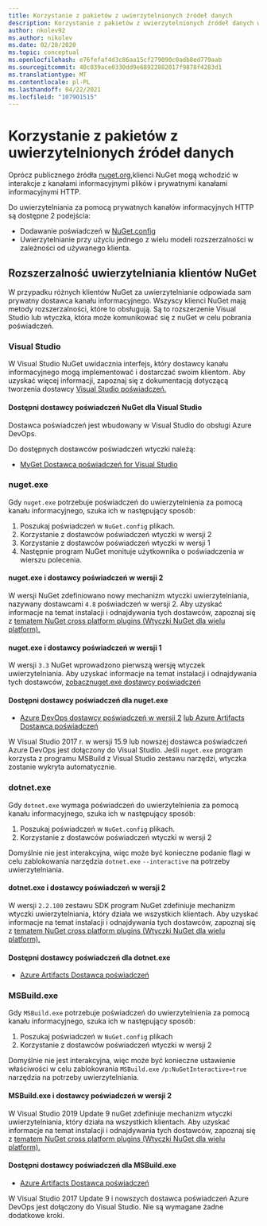 ```yaml
---
title: Korzystanie z pakietów z uwierzytelnionych źródeł danych
description: Korzystanie z pakietów z uwierzytelnionych źródeł danych we wszystkich scenariuszach klienta NuGet
author: nkolev92
ms.author: nikolev
ms.date: 02/28/2020
ms.topic: conceptual
ms.openlocfilehash: e76fefaf4d3c86aa15cf279090c0adb8ed779aab
ms.sourcegitcommit: 40c039ace0330dd9e68922882017f9878f4283d1
ms.translationtype: MT
ms.contentlocale: pl-PL
ms.lasthandoff: 04/22/2021
ms.locfileid: "107901515"
---
```

# <a name="consuming-packages-from-authenticated-feeds"></a>Korzystanie z pakietów z uwierzytelnionych źródeł danych

Oprócz publicznego źródła [nuget.org,](https://api.nuget.org/v3/index.json)klienci NuGet mogą wchodzić w interakcje z kanałami informacyjnymi plików i prywatnymi kanałami informacyjnymi HTTP.


Do uwierzytelniania za pomocą prywatnych kanałów informacyjnych HTTP są dostępne 2 podejścia:

* Dodawanie poświadczeń w [NuGet.config](../reference/nuget-config-file.md#packagesourcecredentials)
* Uwierzytelnianie przy użyciu jednego z wielu modeli rozszerzalności w zależności od używanego klienta.

## <a name="nuget-clients-authentication-extensibility"></a>Rozszerzalność uwierzytelniania klientów NuGet

W przypadku różnych klientów NuGet za uwierzytelnianie odpowiada sam prywatny dostawca kanału informacyjnego.
Wszyscy klienci NuGet mają metody rozszerzalności, które to obsługują. Są to rozszerzenie Visual Studio lub wtyczka, która może komunikować się z nuGet w celu pobrania poświadczeń.

### <a name="visual-studio"></a>Visual Studio

W Visual Studio NuGet uwidacznia interfejs, który dostawcy kanału informacyjnego mogą implementować i dostarczać swoim klientom. Aby uzyskać więcej informacji, zapoznaj się z dokumentacją dotyczącą tworzenia dostawcy [Visual Studio poświadczeń.](../reference/extensibility/NuGet-Credential-Providers-for-Visual-Studio.md)

#### <a name="available-nuget-credential-providers-for-visual-studio"></a>Dostępni dostawcy poświadczeń NuGet dla Visual Studio

Dostawca poświadczeń jest wbudowany w Visual Studio do obsługi Azure DevOps.


Do dostępnych dostawców poświadczeń wtyczki należą:

* [MyGet Dostawca poświadczeń for Visual Studio](http://docs.myget.org/docs/reference/credential-provider-for-visual-studio)

### <a name="nugetexe"></a>nuget.exe

Gdy `nuget.exe` potrzebuje poświadczeń do uwierzytelnienia za pomocą kanału informacyjnego, szuka ich w następujący sposób:

1. Poszukaj poświadczeń w `NuGet.config` plikach.
1. Korzystanie z dostawców poświadczeń wtyczki w wersji 2
1. Korzystanie z dostawców poświadczeń wtyczki w wersji 1
1. Następnie program NuGet monituje użytkownika o poświadczenia w wierszu polecenia.

#### <a name="nugetexe-and-v2-credential-providers"></a>nuget.exe i dostawcy poświadczeń w wersji 2

W wersji NuGet zdefiniowano nowy mechanizm wtyczki uwierzytelniania, nazywany dostawcami `4.8` poświadczeń w wersji 2.
Aby uzyskać informacje na temat instalacji i odnajdywania tych dostawców, zapoznaj się z [tematem NuGet cross platform plugins (Wtyczki NuGet dla wielu platform).](../reference/extensibility/NuGet-Cross-Platform-Plugins.md#plugin-installation-and-discovery)

#### <a name="nugetexe-and-v1-credential-providers"></a>nuget.exe i dostawcy poświadczeń w wersji 1

W wersji `3.3` NuGet wprowadzono pierwszą wersję wtyczek uwierzytelniania.
Aby uzyskać informacje na temat instalacji i odnajdywania tych dostawców, [ zobacznuget.exe dostawcy poświadczeń](../reference/extensibility/nuget-exe-Credential-Providers.md#nugetexe-credential-provider-discovery)

#### <a name="available-credential-providers-for-nugetexe"></a>Dostępni dostawcy poświadczeń dla nuget.exe

* [Azure DevOps dostawcy poświadczeń w wersji 2](/azure/devops/artifacts/nuget/nuget-exe#add-a-feed-to-nuget-482-or-later) [lub Azure Artifacts Dostawca poświadczeń](https://github.com/microsoft/artifacts-credprovider)

W Visual Studio 2017 r. w wersji 15.9 lub nowszej dostawca poświadczeń Azure DevOps jest dołączony do Visual Studio.
Jeśli `nuget.exe` program korzysta z programu MSBuild z Visual Studio zestawu narzędzi, wtyczka zostanie wykryta automatycznie.

### <a name="dotnetexe"></a>dotnet.exe

Gdy `dotnet.exe` wymaga poświadczeń do uwierzytelnienia za pomocą kanału informacyjnego, szuka ich w następujący sposób:

1. Poszukaj poświadczeń w `NuGet.config` plikach.
1. Korzystanie z dostawców poświadczeń wtyczki w wersji 2

Domyślnie nie jest interakcyjna, więc może być konieczne podanie flagi w celu zablokowania narzędzia `dotnet.exe` `--interactive` na potrzeby uwierzytelniania.

#### <a name="dotnetexe-and-v2-credential-providers"></a>dotnet.exe i dostawcy poświadczeń w wersji 2

W wersji `2.2.100` zestawu SDK program NuGet zdefiniuje mechanizm wtyczki uwierzytelniania, który działa we wszystkich klientach.
Aby uzyskać informacje na temat instalacji i odnajdywania tych dostawców, zapoznaj się z [tematem NuGet cross platform plugins (Wtyczki NuGet dla wielu platform).](../reference/extensibility/NuGet-Cross-Platform-Plugins.md#plugin-installation-and-discovery)

#### <a name="available-credential-providers-for-dotnetexe"></a>Dostępni dostawcy poświadczeń dla dotnet.exe

* [Azure Artifacts Dostawca poświadczeń](https://github.com/microsoft/artifacts-credprovider)

### <a name="msbuildexe"></a>MSBuild.exe

Gdy `MSBuild.exe` potrzebuje poświadczeń do uwierzytelnienia za pomocą kanału informacyjnego, szuka ich w następujący sposób:

1. Poszukaj poświadczeń w `NuGet.config` plikach
1. Korzystanie z dostawców poświadczeń wtyczki w wersji 2

Domyślnie nie jest interakcyjna, więc może być konieczne ustawienie właściwości w celu zablokowania `MSBuild.exe` `/p:NuGetInteractive=true` narzędzia na potrzeby uwierzytelniania.

#### <a name="msbuildexe-and-v2-credential-providers"></a>MSBuild.exe i dostawcy poświadczeń w wersji 2

W Visual Studio 2019 Update 9 nuGet zdefiniuje mechanizm wtyczki uwierzytelniania, który działa na wszystkich klientach.
Aby uzyskać informacje na temat instalacji i odnajdywania tych dostawców, zapoznaj się z [tematem NuGet cross platform plugins (Wtyczki NuGet dla wielu platform).](../reference/extensibility/NuGet-Cross-Platform-Plugins.md#plugin-installation-and-discovery)

#### <a name="available-credential-providers-for-msbuildexe"></a>Dostępni dostawcy poświadczeń dla MSBuild.exe

* [Azure Artifacts Dostawca poświadczeń](https://github.com/microsoft/artifacts-credprovider)

W Visual Studio 2017 Update 9 i nowszych dostawca poświadczeń Azure DevOps jest dołączony do Visual Studio. Nie są wymagane żadne dodatkowe kroki.
